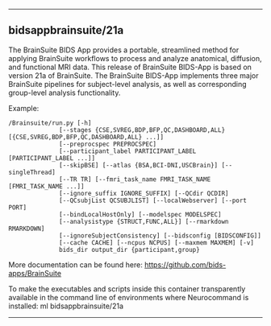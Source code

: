 
----------------------------------
## bidsappbrainsuite/21a ##
The BrainSuite BIDS App provides a portable, streamlined method for applying BrainSuite workflows to process and analyze anatomical, diffusion, and functional MRI data. This release of BrainSuite BIDS-App is based on version 21a of BrainSuite. The BrainSuite BIDS-App implements three major BrainSuite pipelines for subject-level analysis, as well as corresponding group-level analysis functionality.

Example:
```
/Brainsuite/run.py [-h]
              [--stages {CSE,SVREG,BDP,BFP,QC,DASHBOARD,ALL} [{CSE,SVREG,BDP,BFP,QC,DASHBOARD,ALL} ...]]
              [--preprocspec PREPROCSPEC]
              [--participant_label PARTICIPANT_LABEL [PARTICIPANT_LABEL ...]]
              [--skipBSE] [--atlas {BSA,BCI-DNI,USCBrain}] [--singleThread]
              [--TR TR] [--fmri_task_name FMRI_TASK_NAME [FMRI_TASK_NAME ...]]
              [--ignore_suffix IGNORE_SUFFIX] [--QCdir QCDIR]
              [--QCsubjList QCSUBJLIST] [--localWebserver] [--port PORT]
              [--bindLocalHostOnly] [--modelspec MODELSPEC]
              [--analysistype {STRUCT,FUNC,ALL}] [--rmarkdown RMARKDOWN]
              [--ignoreSubjectConsistency] [--bidsconfig [BIDSCONFIG]]
              [--cache CACHE] [--ncpus NCPUS] [--maxmem MAXMEM] [-v]
              bids_dir output_dir {participant,group}
```

More documentation can be found here: https://github.com/bids-apps/BrainSuite

To make the executables and scripts inside this container transparently available in the command line of environments where Neurocommand is installed: ml bidsappbrainsuite/21a

----------------------------------

